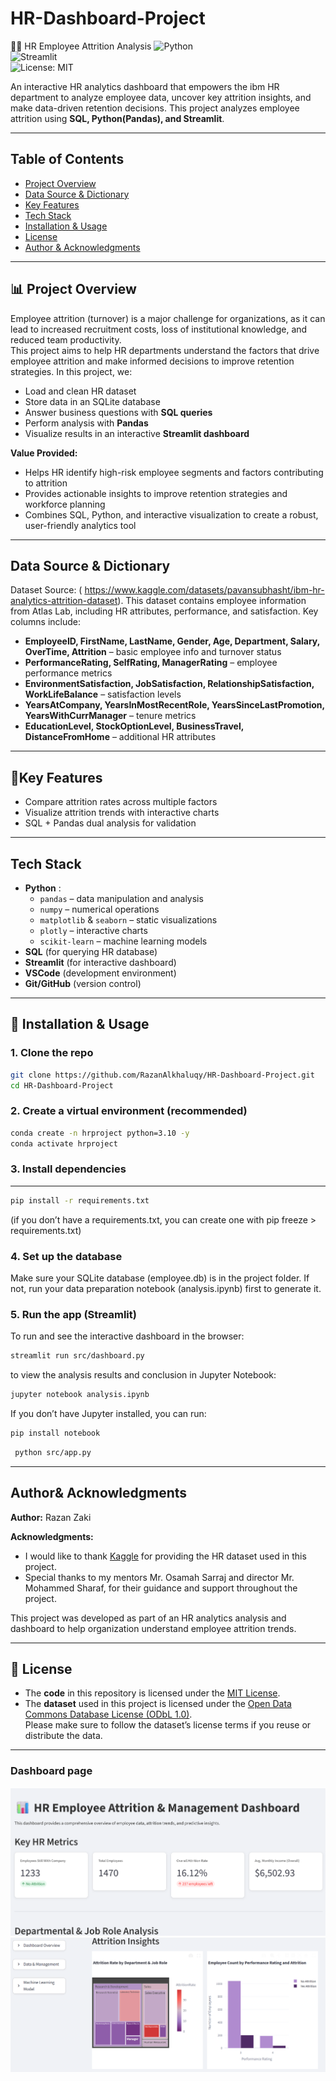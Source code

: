 # HR-Dashboard-Project
🧑‍💼 HR Employee Attrition Analysis 
![Python](https://img.shields.io/badge/Python-3.10-blue.svg)  
![Streamlit](https://img.shields.io/badge/Framework-Streamlit-red)  
![License: MIT](https://img.shields.io/badge/License-MIT-green.svg)  

An interactive HR analytics dashboard that empowers the ibm HR department to analyze employee data, uncover key attrition insights, and make data-driven retention decisions. 
This project analyzes employee attrition using **SQL, Python(Pandas), and Streamlit**.

---
## Table of Contents
- [Project Overview](#-Project-Overview)
- [Data Source & Dictionary](#data-source--dictionary)
- [Key Features](#key-features)
- [Tech Stack](#tech-stack)
- [Installation & Usage](#-installation--usage)
- [License](#-license)
- [Author & Acknowledgments](#author-acknowledgments)

---
## 📊 Project Overview
Employee attrition (turnover) is a major challenge for organizations, as it can lead to increased recruitment costs, loss of institutional knowledge, and reduced team productivity.  
This project aims to help HR departments understand the factors that drive employee attrition and make informed decisions to improve retention strategies.
In this project, we:
- Load and clean HR dataset
- Store data in an SQLite database
- Answer business questions with **SQL queries**
- Perform analysis with **Pandas**
- Visualize results in an interactive **Streamlit dashboard** 

**Value Provided:**  
- Helps HR identify high-risk employee segments and factors contributing to attrition  
- Provides actionable insights to improve retention strategies and workforce planning  
- Combines SQL, Python, and interactive visualization to create a robust, user-friendly analytics tool
---
## Data Source & Dictionary
Dataset Source: ( https://www.kaggle.com/datasets/pavansubhasht/ibm-hr-analytics-attrition-dataset).
This dataset contains employee information from Atlas Lab, including HR attributes, performance, and satisfaction. Key columns include:
- **EmployeeID, FirstName, LastName, Gender, Age, Department, Salary, OverTime, Attrition** – basic employee info and turnover status  
- **PerformanceRating, SelfRating, ManagerRating** – employee performance metrics  
- **EnvironmentSatisfaction, JobSatisfaction, RelationshipSatisfaction, WorkLifeBalance** – satisfaction levels  
- **YearsAtCompany, YearsInMostRecentRole, YearsSinceLastPromotion, YearsWithCurrManager** – tenure metrics  
- **EducationLevel, StockOptionLevel, BusinessTravel, DistanceFromHome** – additional HR attributes

---
## 🔑Key Features
- Compare attrition rates across multiple factors
- Visualize attrition trends with interactive charts
- SQL + Pandas dual analysis for validation

---

## Tech Stack
- **Python** :
   - `pandas` – data manipulation and analysis  
  - `numpy` – numerical operations  
  - `matplotlib` & `seaborn` – static visualizations  
  - `plotly` – interactive charts  
  - `scikit-learn` – machine learning models
- **SQL** (for querying HR database)
- **Streamlit** (for interactive dashboard)
- **VSCode** (development environment)
- **Git/GitHub** (version control)

---

## 🚀 Installation & Usage

### 1. Clone the repo
```bash
git clone https://github.com/RazanAlkhaluqy/HR-Dashboard-Project.git
cd HR-Dashboard-Project
```
### 2. Create a virtual environment (recommended)
```bash
conda create -n hrproject python=3.10 -y
conda activate hrproject
```
### 3. Install dependencies
---
```bash
pip install -r requirements.txt
```
(if you don’t have a requirements.txt, you can create one with pip freeze > requirements.txt)

### 4. Set up the database

Make sure your SQLite database (employee.db) is in the project folder.
If not, run your data preparation notebook (analysis.ipynb) first to generate it.

### 5. Run the app (Streamlit)
To run and see the interactive dashboard in the browser:
```bash
streamlit run src/dashboard.py
```
to view the analysis results and conclusion in Jupyter Notebook:
```bash
jupyter notebook analysis.ipynb
```
If you don’t have Jupyter installed, you can run:
```bash
pip install notebook
```
```bash
 python src/app.py
```
---
## Author& Acknowledgments

**Author:** Razan Zaki  

**Acknowledgments:**  
- I would like to thank [Kaggle](https://www.kaggle.com/) for providing the HR dataset used in this project.  
- Special thanks to my mentors Mr. Osamah Sarraj and director Mr. Mohammed Sharaf, for their guidance and support throughout the project.  

This project was developed as part of an HR analytics analysis and dashboard to help organization understand employee attrition trends.

---
## 📜 License

- The **code** in this repository is licensed under the [MIT License](LICENSE).
- The **dataset** used in this project is licensed under the [Open Data Commons Database License (ODbL 1.0)](https://opendatacommons.org/licenses/dbcl/1-0/).  
  Please make sure to follow the dataset’s license terms if you reuse or distribute the data.

---
### Dashboard page
![Dashboard Screenshot](images/dashboard1.png)
![Dashboard Screenshot](images/dashboard2.png)


